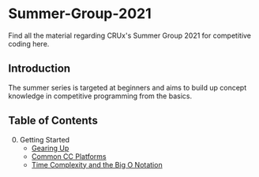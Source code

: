 Summer-Group-2021
======

Find all the material regarding CRUx's Summer Group 2021 for competitive coding here.

Introduction
-----
The summer series is targeted at beginners and aims to build up concept knowledge in competitive programming from the basics.

Table of Contents
-----

<ol start=0>
    <li>
    Getting Started
        <ul>
            <li>
                <a href="https://github.com/rocka0/Summer-Group-2021/blob/main/Part-0/Gearing-Up.md">Gearing Up</a>
            </li>
            <li>
                <a href="https://github.com/rocka0/Summer-Group-2021/blob/main/Part-0/CC-Platforms.md">Common CC Platforms</a>
            </li>
            <li>
                <a href="https://github.com/rocka0/Summer-Group-2021/blob/main/Part-0/Time-Complexity-Big-O.md">Time Complexity and the Big O Notation</a>
            </li>
        </ul>
    </li>
</ol>
